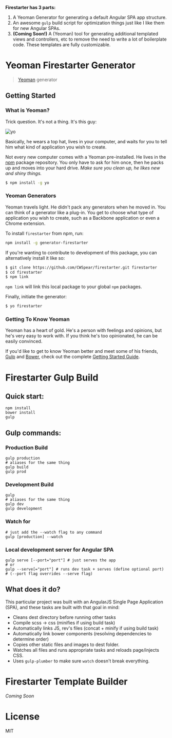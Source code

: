**Firestarter has 3 parts:**

1. A Yeoman Generator for generating a default Angular SPA app structure.
2. An awesome `gulp` build script for optimization things just like I like them for new Angular SPAs.
3. **(Coming Soon!)** A (Yeoman) tool for generating additional templated views and controllers, etc to remove the need to write a lot of boilerplate code. These templates are fully customizable.

# Yeoman Firestarter Generator

> [Yeoman](http://yeoman.io) generator

## Getting Started

### What is Yeoman?

Trick question. It's not a thing. It's this guy:

![yo](http://i.imgur.com/JHaAlBJ.png)

Basically, he wears a top hat, lives in your computer, and waits for you to tell him what kind of application you wish to create.

Not every new computer comes with a Yeoman pre-installed. He lives in the [npm](https://npmjs.org) package repository. You only have to ask for him once, then he packs up and moves into your hard drive. *Make sure you clean up, he likes new and shiny things.*

```bash
$ npm install -g yo
```

### Yeoman Generators

Yeoman travels light. He didn't pack any generators when he moved in. You can think of a generator like a plug-in. You get to choose what type of application you wish to create, such as a Backbone application or even a Chrome extension.

To install `firestarter` from npm, run:

```bash
npm install -g generator-firestarter
```

If you're wanting to contribute to development of this package, you can alternatively install it like so:

```bash
$ git clone https://github.com/CWSpear/firestarter.git firestarter
$ cd firestarter
$ npm link
```

`npm link` will link this local package to your global `npm` packages.

Finally, initiate the generator:

```bash
$ yo firestarter
```

### Getting To Know Yeoman

Yeoman has a heart of gold. He's a person with feelings and opinions, but he's very easy to work with. If you think he's too opinionated, he can be easily convinced.

If you'd like to get to know Yeoman better and meet some of his friends, [Gulp](http://gulpjs.com/) and [Bower](http://bower.io), check out the complete [Getting Started Guide](https://github.com/yeoman/yeoman/wiki/Getting-Started).

# Firestarter Gulp Build

## Quick start:

```shell
npm install
bower install
gulp
```

## Gulp commands:

### Production Build
```shell
gulp production
# aliases for the same thing
gulp build
gulp prod
```

### Development Build
```shell
gulp
# aliases for the same thing
gulp dev
gulp development
```

### Watch for
```shell
# just add the --watch flag to any command
gulp [production] --watch
```

### Local development server for Angular SPA
```shell
gulp serve [--port="port"] # just serves the app
# or
gulp --serve[="port"] # runs dev task + serves (define optional port)
# (--port flag overrides --serve flag)
```

## What does it do?

This particular project was built with an AngularJS Single Page Application (SPA), and these tasks are built with that goal in mind:

* Cleans dest directory before running other tasks
* Compile scss -> css (minifies if using build task)
* Automatically links JS, rev's files (concat + minify if using build task)
* Automatically link bower components (resolving dependencies to determine order)
* Copies other static files and images to dest folder.
* Watches all files and runs appropriate tasks and reloads page/injects CSS.
* Uses `gulp-plumber` to make sure `watch` doesn't break everything.

# Firestarter Template Builder

*Coming Soon*

# License

MIT
